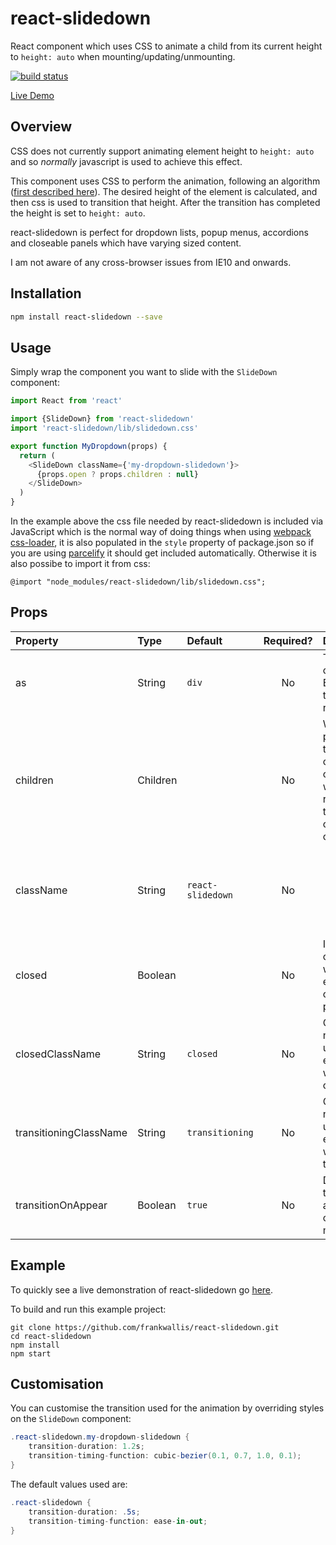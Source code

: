 react-slidedown
============================
React component which uses CSS to animate a child from its current height to ```height: auto``` when mounting/updating/unmounting.

[![build status](https://secure.travis-ci.org/frankwallis/react-slidedown.png?branch=master)](http://travis-ci.org/frankwallis/react-slidedown)

[Live Demo](https://ykxm1vz5vv.codesandbox.io/)

## Overview ##

CSS does not currently support animating element height to ```height: auto``` and so *normally* javascript is used to achieve this effect.

This component uses CSS to perform the animation, following an algorithm ([first described here](http://n12v.com/css-transition-to-from-auto)). The desired height of the element is calculated, and then css is used to transition that height. After the transition has completed the height is set to ```height: auto```.

react-slidedown is perfect for dropdown lists, popup menus, accordions and closeable panels which have varying sized content.

I am not aware of any cross-browser issues from IE10 and onwards.

## Installation ##

```sh
npm install react-slidedown --save
```

## Usage ##

Simply wrap the component you want to slide with the ```SlideDown``` component:

```js
import React from 'react'

import {SlideDown} from 'react-slidedown'
import 'react-slidedown/lib/slidedown.css'

export function MyDropdown(props) {
  return (
    <SlideDown className={'my-dropdown-slidedown'}>
      {props.open ? props.children : null}
    </SlideDown>
  )
}
```

In the example above the css file needed by react-slidedown is included via JavaScript which is the normal way of doing things when using [webpack css-loader](https://github.com/webpack-contrib/css-loader), it is also populated in the ```style``` property of package.json so if you are using [parcelify](https://github.com/rotundasoftware/parcelify) it should get included automatically. Otherwise it is also possibe to import it from css:

```
@import "node_modules/react-slidedown/lib/slidedown.css";
```

## Props
| Property               | Type     | Default           | Required? | Description                                                             |                                          |
| :--------------------- | :------- | :---------------- | :-------: | :---------------------------------------------------------------------- | ---------------------------------------- |
| as                     | String   | `div`             |     No    | The outermost Element type to render                                    |                                          |
| children               | Children |                   |     No    | When provided the component opens and when removed the component closes |                                          |
| className              | String   | `react-slidedown` |     No    |                                                                         | CSS class name to be used on the element |
| closed                 | Boolean  |                   |     No    | If `true` the component will close even if children are provided        |                                          |
| closedClassName        | String   | `closed`          |     No    | CSS class name to be used on the element when closed                    |                                          |
| transitioningClassName | String   | `transitioning`   |     No    | CSS class name to be used on the element while in transition            |                                          |
| transitionOnAppear     | Boolean  | `true`            |     No    | Do a transition animation on initial mount                              |                                          |

## Example ##

To quickly see a live demonstration of react-slidedown go [here](https://ykxm1vz5vv.codesandbox.io/).

To build and run this example project:
```
git clone https://github.com/frankwallis/react-slidedown.git
cd react-slidedown
npm install
npm start
```

## Customisation ##

You can customise the transition used for the animation by overriding styles on the ```SlideDown``` component:

```cs
.react-slidedown.my-dropdown-slidedown {
    transition-duration: 1.2s;
    transition-timing-function: cubic-bezier(0.1, 0.7, 1.0, 0.1);
}
```

The default values used are:

```cs
.react-slidedown {
    transition-duration: .5s;
    transition-timing-function: ease-in-out;
}
```

